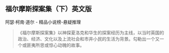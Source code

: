 ## 福尔摩斯探案集（下）英文版

阿瑟·柯南·道尔  -  精品小说榜-悬疑推理

> 《福尔摩斯探案集》以神探夏洛克和华生的探案经历为主线，以当时英国的政治、经济、文化以及上流社会和市井小民的生活为背景。勾勒出一个又一个或匪夷所思或惊心动魄的故事。
